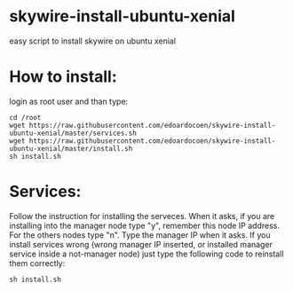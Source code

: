 # skywire-install-ubuntu-xenial
easy script to install skywire on ubuntu xenial

# How to install:
login as root user and than type:
```
cd /root
wget https://raw.githubusercontent.com/edoardocoen/skywire-install-ubuntu-xenial/master/services.sh
wget https://raw.githubusercontent.com/edoardocoen/skywire-install-ubuntu-xenial/master/install.sh
sh install.sh
```

# Services:
Follow the instruction for installing the serveces. When it asks, if you are installing into the manager node type "y", remember this node IP address. For the others nodes type "n". Type the manager IP when it asks. If you install services wrong (wrong manager IP inserted, or installed manager service inside a not-manager node) just type the following code to reinstall them correctly:
```
sh install.sh
```
